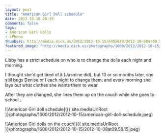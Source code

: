 ```yaml
---
layout: post
title: "American Girl Doll schedule"
date: 2012-10-16 20:39
comments: false
tags: 
- American Girl Dolls
- iPhone
thumbsrc: http://media.eick.us/2012/2012-10-15/640x640/2012-10-08at09.58.15.jpeg
featured_image: "http://media.eick.us/photographs/1600/2012/2012-10-15/american-girl-doll-schedule.jpeg"
---
```

Libby has a strict schedule on who is to change the dolls each night and morning.  

I thought she'd get tired of it (Jasmine did), but 10 or so months later, she still bugs Denise or I each night to change them, and every morning she lays out what clothes she wants them to wear.

After they are changed, she lines them up on the couch while she goes to school...

![American Girl doll schedule]({{ site.mediaUrlRoot }}/photographs/1600/2012/2012-10-15/american-girl-doll-schedule.jpeg)


![American Girl dolls on the couch]({{ site.mediaUrlRoot }}/photographs/1600/2012/2012-10-15/2012-10-08at09.58.15.jpeg)

